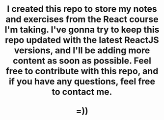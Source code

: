 <h1 align="center">

I created this repo to store my notes and exercises from the React course I'm taking.
I've gonna try to keep this repo updated with the latest ReactJS versions, and I'll be adding more content as soon as possible.
Feel free to contribute with this repo, and if you have any questions, feel free to contact me.

=))

 </h1>
